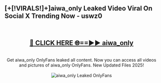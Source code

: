 <h2>[+[!VIRALS!]+]aiwa_only Leaked Video Viral On Social X Trending Now - uswz0</h2>
<br>
<div align="center">
<h2><a href="https://libra.edu.pl?aiwa_only" rel="nofollow">🔴 CLICK HERE 🌐==►► aiwa_only</a></h2>
<br>
Get aiwa_only OnlyFans leaked all content. Now you can access all videos and pictures of aiwa_only OnlyFans. New Updated Files 2025!
<br>
<br>
<a href="https://libra.edu.pl?aiwa_only" rel="nofollow" data-target="animated-image.originalLink"><img src="https://i.ibb.co.com/WyWwxjT/player-gif2.gif" alt="aiwa_only Leaked OnlyFans" style="max-width: 100%; display: inline-block;" data-target="animated-image.originalImage"></a>
</div>
<br>